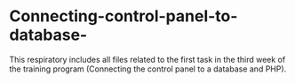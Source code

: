 # Connecting-control-panel-to-database-
This respiratory includes all files related to the first task in the third week of the training program (Connecting the control panel to a database and PHP).
